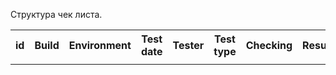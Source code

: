 Структура чек листа.

<table>
  <tbody>
    <tr>
      <th>id</th>
      <th align="center">Build</th>
      <th align="center">Environment</th>
      <th align="center">Test date</th>
      <th align="center">Tester</th>
      <th align="center">Test type</th>
      <th align="center">Checking</th>
      <th align="center">Result</th>
    </tr>
    <tr>
      <td></td>
      <td align="center"></td>
      <td align="center"></td>
      <td align="center"></td>
      <td align="center"></td>
      <td align="center"></td>
      <td align="center"></td>
      <td align="center"></td>
    </tr>
  </tbody>
</table>